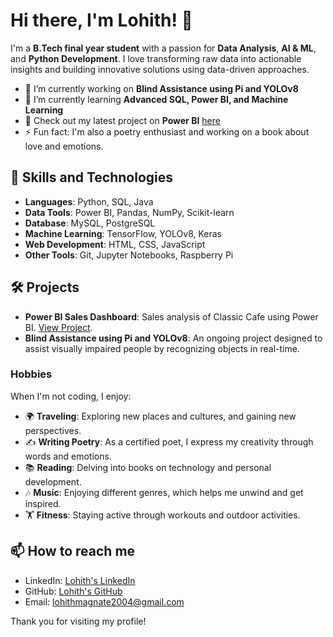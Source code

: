 # Hi there, I'm Lohith! 👋

I'm a **B.Tech final year student** with a passion for **Data Analysis**, **AI & ML**, and **Python Development**. I love transforming raw data into actionable insights and building innovative solutions using data-driven approaches.

- 🔭 I’m currently working on **Blind Assistance using Pi and YOLOv8**
- 🌱 I’m currently learning **Advanced SQL, Power BI, and Machine Learning**
- 💼 Check out my latest project on **Power BI** [here](https://github.com/LohithSR/Power-BI-Classic-Cafe-Corner-Sales.git)
- ⚡ Fun fact: I'm also a poetry enthusiast and working on a book about love and emotions.

## 🚀 Skills and Technologies

- **Languages**: Python, SQL, Java
- **Data Tools**: Power BI, Pandas, NumPy, Scikit-learn
- **Database**: MySQL, PostgreSQL
- **Machine Learning**: TensorFlow, YOLOv8, Keras
- **Web Development**: HTML, CSS, JavaScript 
- **Other Tools**: Git, Jupyter Notebooks, Raspberry Pi

## 🛠️ Projects

- **Power BI Sales Dashboard**: Sales analysis of Classic Cafe using Power BI. [View Project](https://github.com/your-powerbi-project).
- **Blind Assistance using Pi and YOLOv8**: An ongoing project designed to assist visually impaired people by recognizing objects in real-time.

### Hobbies
When I'm not coding, I enjoy:
- 🌍 **Traveling**: Exploring new places and cultures, and gaining new perspectives.
- ✍️ **Writing Poetry**: As a certified poet, I express my creativity through words and emotions.
- 📚 **Reading**: Delving into books on technology and personal development.
- 🎶 **Music**: Enjoying different genres, which helps me unwind and get inspired.
- 🏋️ **Fitness**: Staying active through workouts and outdoor activities.

## 📫 How to reach me

- LinkedIn: [Lohith's LinkedIn](https://www.linkedin.com/in/lohith-profile)
- GitHub: [Lohith's GitHub](https://github.com/lohith-profile)
- Email: lohithmagnate2004@gmail.com

Thank you for visiting my profile!
